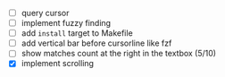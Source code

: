 - [ ] query cursor
- [ ] implement fuzzy finding
- [ ] add `install` target to Makefile
- [ ] add vertical bar before cursorline like fzf
- [ ] show matches count at the right in the textbox (5/10)
- [x] implement scrolling
